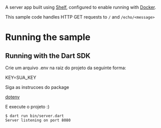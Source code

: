 A server app built using [Shelf](https://pub.dev/packages/shelf),
configured to enable running with [Docker](https://www.docker.com/).

This sample code handles HTTP GET requests to `/` and `/echo/<message>`

# Running the sample

## Running with the Dart SDK

Crie um arquivo .env na raiz do projeto da seguinte forma: 

KEY=SUA_KEY

Siga as instrucoes do package 

[dotenv](https://pub.dev/packages/dotenv)

E execute o projeto :)

```
$ dart run bin/server.dart
Server listening on port 8080
```